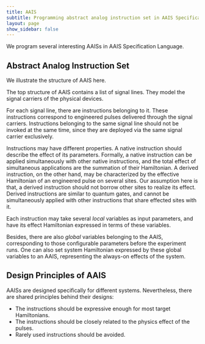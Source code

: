 ```yaml
---
title: AAIS
subtitle: Programming abstract analog instruction set in AAIS Specification Language
layout: page
show_sidebar: false
---
```


We program several interesting AAISs in AAIS Specification Language. 

## Abstract Analog Instruction Set

We illustrate the structure of AAIS here.

The top structure of AAIS contains a list of signal lines. They model the signal carriers of the physical devices.

For each signal line, there are instructions belonging to it. These instructions correspond to engineered pulses delivered through the signal carriers. Instructions belonging to the same signal line should not be invoked at the same time, since they are deployed via the same signal carrier exclusively.

Instructions may have different properties. A native instruction should describe the effect of its parameters. Formally, a native instruction can be applied simultaneously with other native instructions, and the total effect of simultaneous applications are the summation of their Hamiltonian. A derived instruction, on the other hand, may be characterized by the effective Hamiltonian of an engineered pulse on several sites. Our assumption here is that, a derived instruction should not borrow other sites to realize its effect. Derived instructions are similar to quantum gates, and cannot be simultaneously applied with other instructions that share effected sites with it. 

Each instruction may take several _local_ variables as input parameters, and have its effect Hamiltonian expressed in terms of these variables.

Besides, there are also _global_ variables belonging to the AAIS, corresponding to those configurable parameters before the experiment runs. One can also set system Hamiltonian expressed by these global variables to an AAIS, representing the always-on effects of the system.

## Design Principles of AAIS

AAISs are designed specifically for different systems. Nevertheless, there are shared principles behind their designs:
* The instructions should be expressive enough for most target Hamiltonians.
* The instructions should be closely related to the physics effect of the pulses.
* Rarely used instructions should be avoided.
